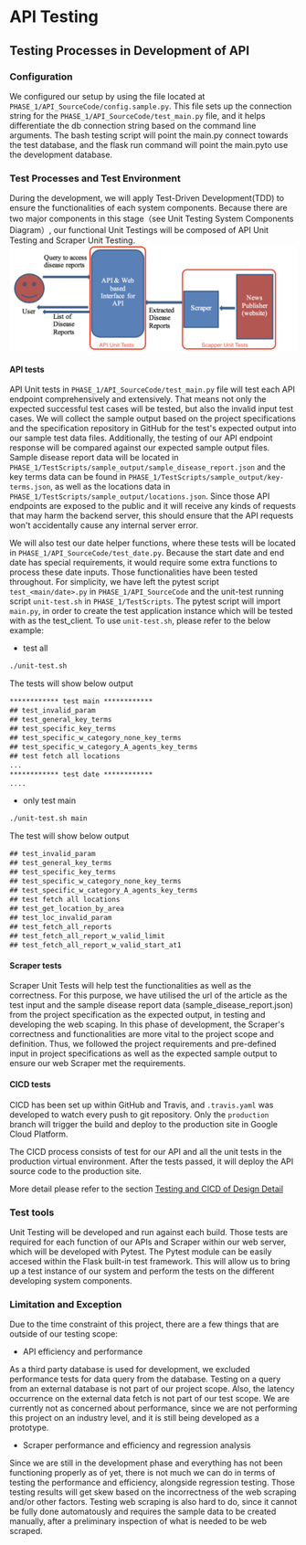[//]: # ( 3.1. API	Testing D2)
# API Testing

[//]: # ( • Describe	the	testing	processes	used	in	the	development	of API,	referring	to	the	data	and	scripts	included	in	Phase_1	folder.	This	should	describe	your testing	environment	and/or tools	used,	and	limitation e.g.	things	that	are	not	tested.	Describe	your testing	process	i.e.	how	your	team	conducts	testing using	the	test	data	e.g.	in	which	order	and	an overview	of	test	cases,	testing	data	and	testing	results.)
## Testing Processes in Development of API
### Configuration
We configured our setup by using the file located at `PHASE_1/API_SourceCode/config.sample.py`. This file sets up the connection string for the `PHASE_1/API_SourceCode/test_main.py` file, and it helps differentiate the db connection string based on the command line arguments. The bash testing script will point the main.py connect towards the test database, and the flask run command will point the main.pyto use the development database.
### Test Processes and Test Environment
During the development, we will apply Test-Driven Development(TDD) to ensure the functionalities of each system components. 
Because there are two major components in this stage（see Unit Testing System Components Diagram）, our functional Unit Testings will be composed of API Unit Testing and Scraper Unit Testing.
 ![Unit Testing System Components Diagram](testing-components.png "Unit Testing")
#### API tests
API Unit tests in `PHASE_1/API_SourceCode/test_main.py` file will test each API endpoint comprehensively and extensively. That means not only the expected successful test cases will be tested, but also the invalid input test cases. We will collect the sample output based on the project specifications and the specification repository in GitHub for the test's expected output into our sample test data files.  Additionally, the testing of our API endpoint response will be compared against our expected sample output files. Sample disease report data will be located in `PHASE_1/TestScripts/sample_output/sample_disease_report.json` and the key terms data can be found in `PHASE_1/TestScripts/sample_output/key-terms.json`, as well as the locations data in `PHASE_1/TestScripts/sample_output/locations.json`. Since those API endpoints are exposed to the public and it will receive any kinds of requests that may harm the backend server, this should ensure that the API requests won't accidentally cause any internal server error.

We will also test our date helper functions, where these tests will be located in `PHASE_1/API_SourceCode/test_date.py`. Because the start date and end date has special requirements, it would require some extra functions to process these date inputs. Those functionalities have been tested throughout.
For simplicity, we have left the pytest script `test_<main/date>.py` in `PHASE_1/API_SourceCode` and the unit-test running script `unit-test.sh` in `PHASE_1/TestScripts`. The pytest script will import `main.py`, in order to create the test application instance which will be tested with as the test_client.
To use `unit-test.sh`, please refer to the below example:
  * test all
  ```bash
  ./unit-test.sh
  ```
  The tests will show below output
  ```
  ************ test main ************
## test_invalid_param
## test_general_key_terms
## test_specific_key_terms
## test_specific_w_category_none_key_terms
## test_specific_w_category_A_agents_key_terms
## test fetch all locations
...
************ test date ************
....
 ```
 * only test main
  ```bash
  ./unit-test.sh main
  ```
  The test will show below output
  ```
  ## test_invalid_param
  ## test_general_key_terms
  ## test_specific_key_terms
  ## test_specific_w_category_none_key_terms
  ## test_specific_w_category_A_agents_key_terms
  ## test fetch all locations
  ## test_get_location_by_area
  ## test_loc_invalid_param
  ## test_fetch_all_reports
  ## test_fetch_all_report_w_valid_limit
  ## test_fetch_all_report_w_valid_start_at1
  ```

#### Scraper tests
Scraper Unit Tests will help test the functionalities as well as the correctness. For this purpose, we have utilised the url of the article as the test input and the sample disease report data (sample_disease_report.json) from the project specification as the expected output, in testing and developing the web scaping. In this phase of development, the Scraper's correctness and functionalities are more vital to the project scope and definition. Thus, we followed the project requirements and pre-defined input in project specifications as well as the expected sample output to ensure our web Scraper met the requirements.

#### CICD tests
CICD has been set up within GitHub and Travis, and `.travis.yaml` was developed to watch every push to git repository. Only the `production` branch will trigger the build and deploy to the production site in Google Cloud Platform.

The CICD process consists of test for our API and all the unit tests in the production virtual environment. After the tests passed, it will deploy the API source code to the production site.

More detail please refer to the section [Testing and CICD of Design Detail](https://github.com/unsw-se3011/SENG3011_EpiPro/blob/master/Reports/Design%20Details.md#testing-and-cicd)
### Test tools
Unit Testing will be developed and run against each build. Those tests are required for each function of our APIs and Scraper within our web server, which will be developed with Pytest. The Pytest module can be easily accesed within the Flask built-in test framework. This will allow us to bring up a test instance of our system and perform the tests on the different developing system components.

### Limitation and Exception 
Due to the time constraint of this project, there are a few things that are outside of our testing scope:
* API efficiency and performance

As a third party database is used for development, we excluded performance tests for data query from the database. Testing on a query from an external database is not part of our project scope. Also, the latency occurrence on the external data fetch is not part of our test scope. We are currently not as concerned about performance, since we are not performing this project on an industry level, and it is still being developed as a prototype.

* Scraper performance and efficiency and regression analysis

Since we are still in the development phase and everything has not been functioning properly as of yet, there is not much we can do in terms of testing the performance and efficiency, alongside regression testing. Those testing results will get skew based on the incorrectness of the web scraping and/or other factors. Testing web scraping is also hard to do, since it cannot be fully done automatously and requires the sample data to be created manually, after a preliminary inspection of what is needed to be web scraped.


[//]: # ( • Describe	the	output	of	testing	and	what	actions	you	took to	improve	the	test results. At	D2	your	Phase_1/TestScripts	folder	should	contain:)
[//]: # (1. Test	input	files	)
[//]: # (2. Test	configuration	files	if	any)	
[//]: # (3. Result	files	if	any)
[//]: # (4. Software	or	scripts	used	during	testing	if	any)






















[//]: # (3.2. Platform Testing D4)
[//]: # (• Describe	the	testing	processes	used	in	the development of	the	platform.	You	may	include	a	sub-folder	in	Phase_2	folder	to	include	any	data,	scripts	you	used	to	test	the	platform. • Describe	the	output	of	testing	and	what	actions	you	took	to	improve	the	test results.)
